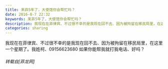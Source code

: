 ```yaml
---
title: 来菲5年了，大使馆你会帮忙吗？
date: 2016-8-7 22:32
keywords: 来菲5年了，大使馆你会帮忙吗？
description: 我现在在菲律宾、不过很不幸的是我现在回不去、因为被拘留在移民局里，在这里一个星期了。我姓柯、09156623680 如果你能帮我就打我电话、好吗？
categories: sharing
---
```

<td class="t_f" id="postmessage_379773">

我现在在菲律宾、不过很不幸的是我现在回不去、因为被拘留在移民局里，在这里一个星期了。我姓柯、09156623680 如果你能帮我就打我电话、好吗？</td>
###### 转载自[菲龙网]
